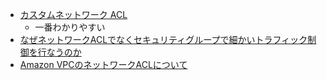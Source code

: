 
- [カスタムネットワーク ACL](https://docs.aws.amazon.com/ja_jp/vpc/latest/userguide/vpc-network-acls.html#custom-network-acl)
  - 一番わかりやすい
- [なぜネットワークACLでなくセキュリティグループで細かいトラフィック制御を行なうのか](https://dev.classmethod.jp/articles/why-i-prefer-sg-to-nacl/)
- [Amazon VPCのネットワークACLについて](https://dev.classmethod.jp/articles/amazon-vpc-acl/)
